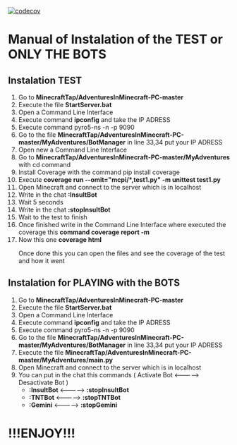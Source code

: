 [![codecov](https://codecov.io/gh/kevinsanchez04/MinecraftTap/graph/badge.svg?token=5S73I6PK6V)](https://codecov.io/gh/kevinsanchez04/MinecraftTap)

<h1>Manual of Instalation of the TEST or ONLY THE BOTS</h1>

<h2>Instalation TEST</h2>
  <ol>
    <li>Go to <b>MinecraftTap/AdventuresInMinecraft-PC-master</b></li>
    <li>Execute the file <b>StartServer.bat</b></li>
    <li>Open a Command Line Interface</li>
    <li>Execute command <b>ipconfig</b> and take the IP ADRESS</li>
    <li>Execute command pyro5-ns -n <b><your_ip></b> -p 9090 </li>
    <li>Go to the file <b>MinecraftTap/AdventuresInMinecraft-PC-master/MyAdventures/BotManager</b> in line 33,34 put your IP ADRESS</li>
    <li>Open new a Command Line Interface</li>
    <li>Go to <b>MinecraftTap/AdventuresInMinecraft-PC-master/MyAdventures</b> with cd command</li>
    <li>Install Coverage with the command pip install coverage</li>
    <li>Execute 
      <b>
        coverage run --omit="mcpi/*,test1.py" -m unittest test1.py
      </b>
    </li>
    <li>Open Minecraft and connect to the server which is in localhost</li>
    <li>Write in the chat <b>:InsultBot</b></li>
    <li>Wait 5 seconds</li>
    <li>Write in the chat <b>:stopInsultBot</b></li>
    <li>Wait to the test to finish</li>
    <li>Once finished write in the Command Line Interface where executed the coverage this <b>command coverage report -m</b></li>
    <li>
      Now this one <b>coverage html</b>
      <p>Once done this you can open the files and see the coverage of the test and how it went</p>
    </li>
  </ol>
<h2>Instalation for PLAYING with the BOTS</h2>
  <ol>
    <li>Go to <b>MinecraftTap/AdventuresInMinecraft-PC-master</b></li>
    <li>Execute the file <b>StartServer.bat</b></li>
    <li>Open a Command Line Interface</li>
    <li>Execute command <b>ipconfig</b> and take the IP ADRESS</li>
    <li>Execute command pyro5-ns -n <b><your_ip></b> -p 9090 </li>
    <li>Go to the file <b>MinecraftTap/AdventuresInMinecraft-PC-master/MyAdventures/BotManager</b> in line 33,34 put your IP ADRESS</li>
    <li>Execute the file <b>MinecraftTap/AdventuresInMinecraft-PC-master/MyAdventures/main.py</b></li>
    <li>Open Minecraft and connect to the server which is in localhost</li>
    <li>
      You can put in the chat this commands ( Activate Bot <-----> Desactivate Bot )
        <ul>
          <li><b>:InsultBot</b> <-----> <b>:stopInsultBot</b></li>
          <li><b>:TNTBot</b> <-----> <b>:stopTNTBot</b></li>
          <li><b>:Gemini</b> <-----> <b>:stopGemini<b/></li>
        </ul>
    </li>
  </ol>
<h1>!!!ENJOY!!!</h1>

